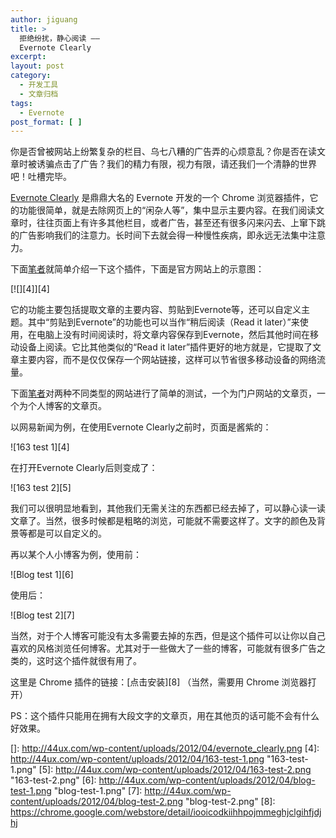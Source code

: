 ```yaml
---
author: jiguang
title: >
  拒绝纷扰，静心阅读 ——
  Evernote Clearly
excerpt:
layout: post
category:
  - 开发工具
  - 文章归档
tags:
  - Evernote
post_format: [ ]
---
```

你是否曾被网站上纷繁复杂的栏目、乌七八糟的广告弄的心烦意乱？你是否在读文章时被诱骗点击了广告？我们的精力有限，视力有限，请还我们一个清静的世界吧！吐槽完毕。

[Evernote Clearly][1] 是鼎鼎大名的 Evernote 开发的一个 Chrome 浏览器插件，它的功能很简单，就是去除网页上的“闲杂人等”，集中显示主要内容。在我们阅读文章时，往往页面上有许多其他栏目，或者广告，甚至还有很多闪来闪去、上窜下跳的广告影响我们的注意力。长时间下去就会得一种慢性疾病，即永远无法集中注意力。

下面[笔者][2]就简单介绍一下这个插件，下面是官方网站上的示意图：

[![][4]][4]

它的功能主要包括提取文章的主要内容、剪贴到Evernote等，还可以自定义主题。其中“剪贴到Evernote”的功能也可以当作“稍后阅读（Read it later）”来使用，在电脑上没有时间阅读时，将文章内容保存到Evernote，然后其他时间在移动设备上阅读。它比其他类似的“Read it later”插件更好的地方就是，它提取了文章主要内容，而不是仅仅保存一个网站链接，这样可以节省很多移动设备的网络流量。

下面[笔者][2]对两种不同类型的网站进行了简单的测试，一个为门户网站的文章页，一个为个人博客的文章页。

以网易新闻为例，在使用Evernote Clearly之前时，页面是酱紫的：

![163 test 1][4]

在打开Evernote Clearly后则变成了：

![163 test 2][5]

我们可以很明显地看到，其他我们无需关注的东西都已经去掉了，可以静心读一读文章了。当然，很多时候都是粗略的浏览，可能就不需要这样了。文字的颜色及背景等都是可以自定义的。

再以某个人小博客为例，使用前：

![Blog test 1][6]

使用后：

![Blog test 2][7]

当然，对于个人博客可能没有太多需要去掉的东西，但是这个插件可以让你以自己喜欢的风格浏览任何博客。尤其对于一些做大了一些的博客，可能就有很多广告之类的，这时这个插件就很有用了。

这里是 Chrome 插件的链接：[点击安装][8] （当然，需要用 Chrome 浏览器打开）

PS：这个插件只能用在拥有大段文字的文章页，用在其他页的话可能不会有什么好效果。

 [1]: https://www.evernote.com/clearly/
 [2]: http://www.44ux.com "笔者"
 []: http://44ux.com/wp-content/uploads/2012/04/evernote_clearly.png
 [4]: http://44ux.com/wp-content/uploads/2012/04/163-test-1.png "163-test-1.png"
 [5]: http://44ux.com/wp-content/uploads/2012/04/163-test-2.png "163-test-2.png"
 [6]: http://44ux.com/wp-content/uploads/2012/04/blog-test-1.png "blog-test-1.png"
 [7]: http://44ux.com/wp-content/uploads/2012/04/blog-test-2.png "blog-test-2.png"
 [8]: https://chrome.google.com/webstore/detail/iooicodkiihhpojmmeghjclgihfjdjhj